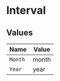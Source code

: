 # Interval


## Values

| Name    | Value   |
| ------- | ------- |
| `Month` | month   |
| `Year`  | year    |
